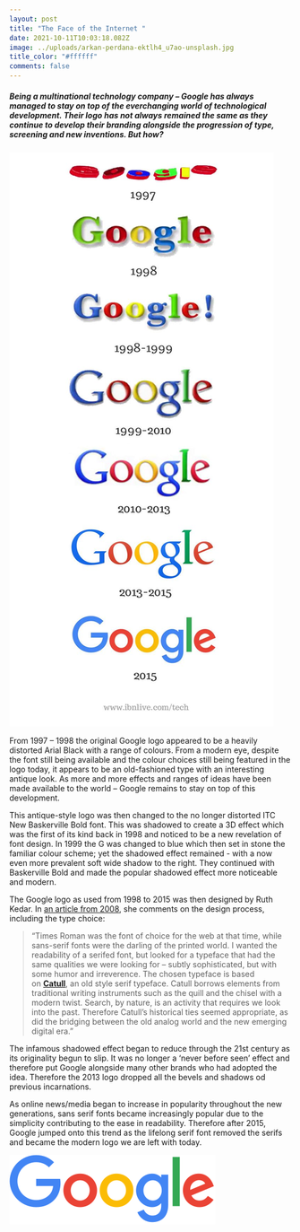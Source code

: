 ```yaml
---
layout: post
title: "The Face of the Internet "
date: 2021-10-11T10:03:18.082Z
image: ../uploads/arkan-perdana-ektlh4_u7ao-unsplash.jpg
title_color: "#ffffff"
comments: false
---
```

##### Being a multinational technology company – Google has always managed to stay on top of the everchanging world of technological development. Their logo has not always remained the same as they continue to develop their branding alongside the progression of type, screening and new inventions. But how?

![](../uploads/5ad441eef2582f2f626491297efe6f5e.jpg)

From 1997 – 1998 the original Google logo appeared to be a heavily distorted Arial Black with a range of colours. From a modern eye, despite the font still being available and the colour choices still being featured in the logo today, it appears to be an old-fashioned type with an interesting antique look. As more and more effects and ranges of ideas have been made available to the world – Google remains to stay on top of this development.  

This antique-style logo was then changed to the no longer distorted ITC New Baskerville Bold font. This was shadowed to create a 3D effect which was the first of its kind back in 1998 and noticed to be a new revelation of font design. In 1999 the G was changed to blue which then set in stone the familiar colour scheme; yet the shadowed effect remained - with a now even more prevalent soft wide shadow to the right. They continued with Baskerville Bold and made the popular shadowed effect more noticeable and modern.

The Google logo as used from 1998 to 2015 was then designed by Ruth Kedar. In [an article from 2008](http://blogoscoped.com/archive/2008-01-14-n16.html), she comments on the design process, including the type choice:

> “Times Roman was the font of choice for the web at that time, while sans-serif fonts were the darling of the printed world. I wanted the readability of a serifed font, but looked for a typeface that had the same qualities we were looking for – subtly sophisticated, but with some humor and irreverence. The chosen typeface is based on **[Catull](https://fontsinuse.com/typefaces/7582/catull)**, an old style serif typeface. Catull borrows elements from traditional writing instruments such as the quill and the chisel with a modern twist. Search, by nature, is an activity that requires we look into the past. Therefore Catull’s historical ties seemed appropriate, as did the bridging between the old analog world and the new emerging digital era.”

The infamous shadowed effect began to reduce through the 21st century as its originality begun to slip. It was no longer a ‘never before seen’ effect and therefore put Google alongside many other brands who had adopted the idea. Therefore the 2013 logo dropped all the bevels and shadows od previous incarnations. 

As online news/media began to increase in popularity throughout the new generations, sans serif fonts became increasingly popular due to the simplicity contributing to the ease in readability. Therefore after 2015, Google jumped onto this trend as the lifelong serif font removed the serifs and became the modern logo we are left with today.

![](../uploads/google_2015_logo.svg.png)